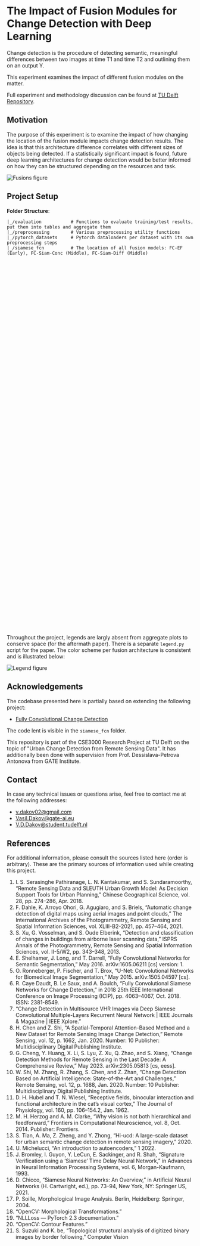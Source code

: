 # The Impact of Fusion Modules for Change Detection with Deep Learning

Change detection is the procedure of detecting semantic, meaningful differences between two images at time T1 and time T2 and outlining them on an output Y.

This experiment examines the impact of different fusion modules on the matter.

Full experiment and methodology discussion can be found at [TU Delft Repository](https://repository.tudelft.nl/record/uuid:261fdb0e-a6f2-498a-bc67-9622823d6142).

## Motivation

The purpose of this experiment is to examine the impact of how changing the location of the fusion module impacts change detection results. The idea is that this architecture difference correlates with different sizes of objects being detected. If a statistically significant impact is found, future deep learning architectures for change detection would be better informed on how they can be structured depending on the resources and task.

![Fusions figure](./fusion-fig.png)

## Project Setup

**Folder Structure**:

```
|_/evaluation           # Functions to evaluate training/test results, put them into tables and aggregate them 
|_/preprocessing        # Various preprocessing utility functions 
|_/pytorch_datasets     # Pytorch dataloaders per dataset with its own preprocessing steps 
|_/siamese_fcn          # The location of all fusion models: FC-EF (Early), FC-Siam-Conc (Middle), FC-Siam-Diff (Middle)
                        # and FC-LF (Late) 
|_/visualization        # Folder containing various figure creation/visualization scripts used for the final paper and 
                        # normal data analysis.
experiment.py           # Python Script running a single experiment on all fusion types 
experiments.ipynb       # Jupyter notebook for a simple experiment setup/ablations 
requirements.txt        # All python dependencies that need to be installed 
train_test.py           # Python script containing the model training loop
```

The project assumes an external `data` folder, found one directory above the git repository. Look at the `pytorch_datasets` folder to see how all of them are standardized.

The recommended project setup is as follows:

1. Upload the entire repository to Google Drive and synchronize it freely.
2. Compress all datasets to `.zip` files and unpack them in Google Colab's cache for running experiments (Colab's bottleneck is not amount of data, but number of items).
3. Run experiments in `experiments.ipynb` on Google Colab (any GPU), similar to the way in the presented Jupyter notebook.

## Datasets

Currently, the experiment can be applied on 4 datasets - three normal change detection ones and one synthetic one. The synthetic dataset creation procedure and the dataset loaders are all in the `pytorch_datasets` folder.

A short description of each one is provided below:

- **LEVIR-CD**: One of the largest change detection datasets - based on imagery from Google Earth. [LEVIR-CD](https://chenhao.in/LEVIR/)
- **HiUCD**: Categorical change detection dataset of Tallinn. [HiUCD Paper](https://arxiv.org/abs/2011.03247)
- **HRSCD**: Categorical dataset with landcover map labels per pixel. [HRSCD](https://rcdaudt.github.io/hrscd/)
- **CSCD**: Synthetic dataset, made with morphological operations, in four categories - Small and Large Uniform and Non-Uniform Changes

Further details in the paper/s listed below the title.

## Extending the Experiments

All of the currently known possible extensions to the experiment are outlined as issues. Feel free to contribute other extensions and submit them for review. 

## Hardware Requirements

To run the experiment pipeline, it is highly recommended a CUDA-compatible GPU is used. Not a requirement, but something to keep in mind for the future researchers' sanity.


## Miscelaneous

Throughout the project, legends are largly absent from aggregate plots to conserve space (for the aftermath paper). There is a separate `legend.py` script for the paper. The color scheme per fusion architecture is consistent and is illustrated below: 

![Legend figure](./legend.png)


## Acknowledgements

The codebase presented here is partially based on extending the following project:

- [Fully Convolutional Change Detection](https://github.com/rcdaudt/fully_convolutional_change_detection/tree/master)

The code lent is visible in the `siamese_fcn` folder.

This repository is part of the CSE3000 Research Project at TU Delft on the topic of "Urban Change Detection from Remote Sensing Data". It has additionally been done with supervision from Prof. Dessislava-Petrova Antonova from GATE Institute.

## Contact

In case any technical issues or questions arise, feel free to contact me at the following addresses:

- <v.dakov02@gmail.com>
- <Vasil.Dakov@gate-ai.eu>
- <V.D.Dakov@student.tudelft.nl>

## References

For additional information, please consult the sources listed here (order is arbitrary). These are the primary sources of information used while creating this project.

1. I. S. Serasinghe Pathiranage, L. N. Kantakumar, and S. Sundaramoorthy, “Remote Sensing Data and SLEUTH Urban Growth Model: As Decision Support Tools for Urban Planning,” Chinese Geographical Science, vol. 28, pp. 274–286, Apr. 2018.
2. F. Dahle, K. Arroyo Ohori, G. Agugiaro, and S. Briels, “Automatic change detection of digital maps using aerial images and point clouds,” The International Archives of the Photogrammetry, Remote Sensing and Spatial Information Sciences, vol. XLIII-B2-2021, pp. 457–464, 2021.
3. S. Xu, G. Vosselman, and S. Oude Elberink, “Detection and classification of changes in buildings from airborne laser scanning data,” ISPRS Annals of the Photogrammetry, Remote Sensing and Spatial Information Sciences, vol. II-5/W2, pp. 343–348, 2013.
4. E. Shelhamer, J. Long, and T. Darrell, “Fully Convolutional Networks for Semantic Segmentation,” May 2016. arXiv:1605.06211 [cs] version: 1.
5. O. Ronneberger, P. Fischer, and T. Brox, “U-Net: Convolutional Networks for Biomedical Image Segmentation,” May 2015. arXiv:1505.04597 [cs].
6. R. Caye Daudt, B. Le Saux, and A. Boulch, “Fully Convolutional Siamese Networks for Change Detection,” in 2018 25th IEEE International Conference on Image Processing (ICIP), pp. 4063–4067, Oct. 2018. ISSN: 2381-8549.
7. “Change Detection in Multisource VHR Images via Deep Siamese Convolutional Multiple-Layers Recurrent Neural Network | IEEE Journals & Magazine | IEEE Xplore.”
8. H. Chen and Z. Shi, “A Spatial-Temporal Attention-Based Method and a New Dataset for Remote Sensing Image Change Detection,” Remote Sensing, vol. 12, p. 1662, Jan. 2020. Number: 10 Publisher: Multidisciplinary Digital Publishing Institute.
9. G. Cheng, Y. Huang, X. Li, S. Lyu, Z. Xu, Q. Zhao, and S. Xiang, “Change Detection Methods for Remote Sensing in the Last Decade: A Comprehensive Review,” May 2023. arXiv:2305.05813 [cs, eess].
10. W. Shi, M. Zhang, R. Zhang, S. Chen, and Z. Zhan, “Change Detection Based on Artificial Intelligence: State-of-the-Art and Challenges,” Remote Sensing, vol. 12, p. 1688, Jan. 2020. Number: 10 Publisher: Multidisciplinary Digital Publishing Institute.
11. D. H. Hubel and T. N. Wiesel, “Receptive fields, binocular interaction and functional architecture in the cat’s visual cortex,” The Journal of Physiology, vol. 160, pp. 106–154.2, Jan. 1962.
12. M. H. Herzog and A. M. Clarke, “Why vision is not both hierarchical and feedforward,” Frontiers in Computational Neuroscience, vol. 8, Oct. 2014. Publisher: Frontiers.
13. S. Tian, A. Ma, Z. Zheng, and Y. Zhong, “Hi-ucd: A large-scale dataset for urban semantic change detection in remote sensing imagery,” 2020.
14. U. Michelucci, “An introduction to autoencoders,” 1 2022.
15. J. Bromley, I. Guyon, Y. LeCun, E. Sackinger, and R. Shah, “Signature Verification using a ‘Siamese’ Time Delay Neural Network,” in Advances in Neural Information Processing Systems, vol. 6, Morgan-Kaufmann, 1993.
16. D. Chicco, “Siamese Neural Networks: An Overview,” in Artificial Neural Networks (H. Cartwright, ed.), pp. 73–94, New York, NY: Springer US, 2021.
17. P. Soille, Morphological Image Analysis. Berlin, Heidelberg: Springer, 2004.
18. “OpenCV: Morphological Transformations.”
19. “NLLLoss — PyTorch 2.3 documentation.”
20. “OpenCV: Contour Features.”
21. S. Suzuki and K. be, “Topological structural analysis of digitized binary images by border following,” Computer Vision
